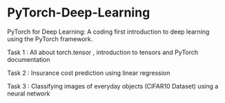 # PyTorch-Deep-Learning
PyTorch for Deep Learning: A coding first introduction to deep learning using the PyTorch framework.

Task 1 : All about torch.tensor , introduction to tensors and PyTorch documentation

Task 2 : Insurance cost prediction using linear regression

Task 3 : Classifying images of everyday objects (CIFAR10 Dataset) using a neural network
